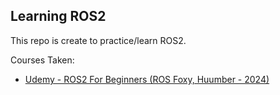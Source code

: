 ## Learning ROS2

This repo is create to practice/learn ROS2.

Courses Taken:
- [Udemy - ROS2 For Beginners (ROS Foxy, Huumber - 2024)](https://www.udemy.com/course/ros2-for-beginners/)
